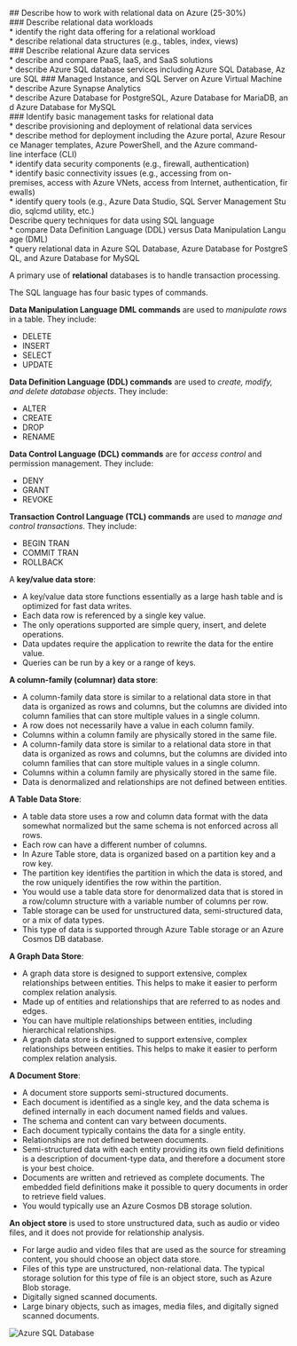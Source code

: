 ## Describe how to work with relational data on Azure (25-30%)
### Describe relational data workloads
* identify the right data offering for a relational workload
* describe relational data structures (e.g., tables, index, views)
### Describe relational Azure data services
* describe and compare PaaS, IaaS, and SaaS solutions
* describe Azure SQL database services including Azure SQL Database, Azure SQL
### Managed Instance, and SQL Server on Azure Virtual Machine
* describe Azure Synapse Analytics
* describe Azure Database for PostgreSQL, Azure Database for MariaDB, and Azure Database for MySQL
### Identify basic management tasks for relational data
* describe provisioning and deployment of relational data services
* describe method for deployment including the Azure portal, Azure Resource Manager templates, Azure PowerShell, and the Azure command-line interface (CLI)
* identify data security components (e.g., firewall, authentication)
* identify basic connectivity issues (e.g., accessing from on-premises, access with Azure VNets, access from Internet, authentication, firewalls)
* identify query tools (e.g., Azure Data Studio, SQL Server Management Studio, sqlcmd
utility, etc.)
Describe query techniques for data using SQL language
* compare Data Definition Language (DDL) versus Data Manipulation Language (DML)
* query relational data in Azure SQL Database, Azure Database for PostgreSQL, and Azure Database for MySQL

A primary use of **relational** databases is to handle transaction processing.

The SQL language has four basic types of commands.

**Data Manipulation Language DML commands** are used to *manipulate rows* in a table. They include:
* DELETE
* INSERT
* SELECT
* UPDATE

**Data Definition Language (DDL) commands** are used to *create, modify, and delete database objects*. They include:
* ALTER
* CREATE
* DROP
* RENAME

**Data Control Language (DCL) commands** are for *access control* and permission management. They include:
* DENY
* GRANT
* REVOKE

**Transaction Control Language (TCL) commands** are used to *manage and control transactions*. They include:
* BEGIN TRAN
* COMMIT TRAN
* ROLLBACK

A **key/value data store**:
* A key/value data store functions essentially as a large hash table and is optimized for fast data writes.
* Each data row is referenced by a single key value.
* The only operations supported are simple query, insert, and delete operations.
* Data updates require the application to rewrite the data for the entire value.
* Queries can be run by a key or a range of keys.

**A column-family (columnar) data store**: 
* A column-family data store is similar to a relational data store in that data is organized as rows and columns, but the columns are divided into column families that can store multiple values in a single column.
* A row does not necessarily have a value in each column family. 
* Columns within a column family are physically stored in the same file.
* A column-family data store is similar to a relational data store in that data is organized as rows and columns, but the columns are divided into column families that can store multiple values in a single column. 
* Columns within a column family are physically stored in the same file.
* Data is denormalized and relationships are not defined between entities.

**A Table Data Store**: 
* A table data store uses a row and column data format with the data somewhat normalized but the same schema is not enforced across all rows.
* Each row can have a different number of columns.
* In Azure Table store, data is organized based on a partition key and a row key.
* The partition key identifies the partition in which the data is stored, and the row uniquely identifies the row within the partition.
* You would use a table data store for denormalized data that is stored in a row/column structure with a variable number of columns per row. 
* Table storage can be used for unstructured data, semi-structured data, or a mix of data types. 
* This type of data is supported through Azure Table storage or an Azure Cosmos DB database.

**A Graph Data Store**: 
* A graph data store is designed to support extensive, complex relationships between entities. This helps to make it easier to perform complex relation analysis.
* Made up of entities and relationships that are referred to as nodes and edges.
* You can have multiple relationships between entities, including hierarchical relationships.
* A graph data store is designed to support extensive, complex relationships between entities. This helps to make it easier to perform complex relation analysis.


**A Document Store**:
* A document store supports semi-structured documents.
* Each document is identified as a single key, and the data schema is defined internally in each document named fields and values.
* The schema and content can vary between documents.
* Each document typically contains the data for a single entity.
* Relationships are not defined between documents.
* Semi-structured data with each entity providing its own field definitions is a description of document-type data, and therefore a document store is your best choice. 
* Documents are written and retrieved as complete documents. The embedded field definitions make it possible to query documents in order to retrieve field values. 
* You would typically use an Azure Cosmos DB storage solution.

**An object store** is used to store unstructured data, such as audio or video files, and it does not provide for relationship analysis.
* For large audio and video files that are used as the source for streaming content, you should choose an object data store. 
* Files of this type are unstructured, non-relational data. The typical storage solution for this type of file is an object store, such as Azure Blob storage.
* Digitally signed scanned documents.
* Large binary objects, such as images, media files, and digitally signed scanned documents.

<p><img align="center" src="https://github.com/msandfor/DP-900/blob/main/assets/5-azure-sql-database-graphic.png" alt="Azure SQL Database"></p>
<p align="center"></p>